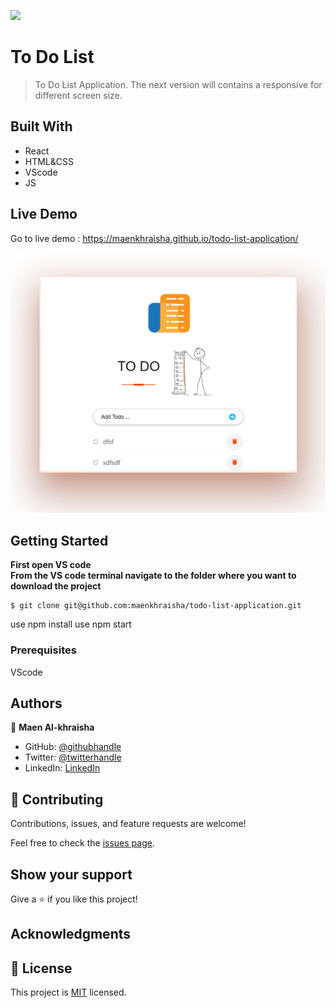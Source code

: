 ![](https://img.shields.io/badge/Microverse-blueviolet)

# To Do List

> To Do List Application.
> The next version will contains a responsive for different screen size.

## Built With

- React
- HTML&CSS
- VScode 
- JS

## Live Demo 

Go to live demo : 
https://maenkhraisha.github.io/todo-list-application/

![portfolio](./src/functionBased/img/todo-screenshot.png)

## Getting Started

**First open VS code**<br/>
**From the VS code terminal navigate to the folder where you want to download the project**<br/>
```
$ git clone git@github.com:maenkhraisha/todo-list-application.git
```
use npm install
use npm start


### Prerequisites
VScode


## Authors

👤 **Maen Al-khraisha**

- GitHub: [@githubhandle](https://github.com/maen1980)
- Twitter: [@twitterhandle](https://twitter.com/AlkhryshaM)
- LinkedIn: [LinkedIn](https://www.linkedin.com/in/ma-en-mohammad-303930100/)



## 🤝 Contributing

Contributions, issues, and feature requests are welcome!

Feel free to check the [issues page](../../issues/).

## Show your support

Give a ⭐️ if you like this project!

## Acknowledgments



## 📝 License

This project is [MIT](./MIT.md) licensed.